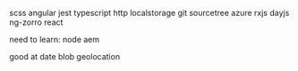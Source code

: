 scss
angular
jest
typescript
http
localstorage
git
sourcetree
azure
rxjs
dayjs
ng-zorro
react

need to learn:
node
aem

good at
date
blob
geolocation
